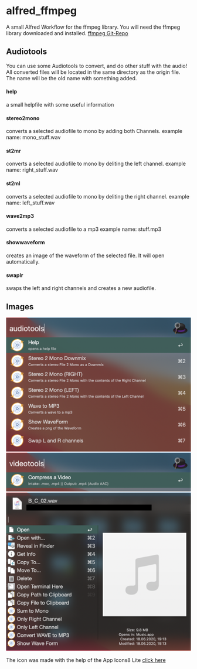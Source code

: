 # alfred_ffmpeg
A small Alfred Workflow for the ffmpeg library.
You will need the ffmpeg library downloaded and installed. [ffmpeg Git-Repo](https://github.com/FFmpeg/FFmpeg)

## Audiotools

You can use some Audiotools to convert, and do other stuff with the audio!
All converted files will be located in the same directory as the origin file. The name will be the old name with something added.

#### help

a small helpfile with some useful information


#### stereo2mono

converts a selected audiofile to mono by adding both Channels.
example name: mono_stuff.wav


#### st2mr

converts a selected audiofile to mono by deliting the left channel.
example name: right_stuff.wav


#### st2ml

converts a selected audiofile to mono by deliting the right channel.
example name: left_stuff.wav


#### wave2mp3

converts a selected audiofile to a mp3
example name: stuff.mp3


#### showwaveform

creates an image of the waveform of the selected file. It will open automatically.


#### swaplr

swaps the left and right channels and creates a new audiofile.

## Images

![Image of Screenshot 1](/audiotools1.png)
![Image of Screenshot 2](/audiotools2.png)
![Image of Screenshot 3](/audiotools3.png)


The icon was made with the help of the App Icons8 Lite [click here](https://icons8.com/)
